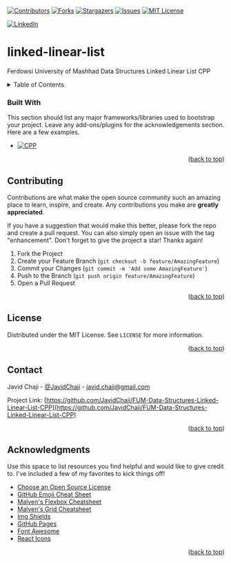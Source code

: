 <a name="readme-top"></a>


[![Contributors][contributors-shield]][contributors-url]
[![Forks][forks-shield]][forks-url]
[![Stargazers][stars-shield]][stars-url]
[![Issues][issues-shield]][issues-url]
[![MIT License][license-shield]][license-url]



[![LinkedIn][linkedin-shield]][javid-linkedin-url]

# linked-linear-list

Ferdowsi University of Mashhad Data Structures Linked Linear List CPP



<!-- TABLE OF CONTENTS -->
<details>
  <summary>Table of Contents</summary>
  <ol>
    <li>
      <a href="#about-the-project">About The Project</a>
      <ul>
        <li><a href="#built-with">Built With</a></li>
      </ul>
    </li>
    <li>
      <a href="#getting-started">Getting Started</a>
      <ul>
        <li><a href="#prerequisites">Prerequisites</a></li>
        <li><a href="#installation">Installation</a></li>
      </ul>
    </li>
    <li><a href="#usage">Usage</a></li>
    <li><a href="#roadmap">Roadmap</a></li>
    <li><a href="#contributing">Contributing</a></li>
    <li><a href="#license">License</a></li>
    <li><a href="#contact">Contact</a></li>
    <li><a href="#acknowledgments">Acknowledgments</a></li>
  </ol>
</details>





### Built With

This section should list any major frameworks/libraries used to bootstrap your project. Leave any add-ons/plugins for the acknowledgements section. Here are a few examples.

* [![CPP][CPP.org]][CPP-url]

<p align="right">(<a href="#readme-top">back to top</a>)</p>





<!-- CONTRIBUTING -->
## Contributing

Contributions are what make the open source community such an amazing place to learn, inspire, and create. Any contributions you make are **greatly appreciated**.

If you have a suggestion that would make this better, please fork the repo and create a pull request. You can also simply open an issue with the tag "enhancement".
Don't forget to give the project a star! Thanks again!

1. Fork the Project
2. Create your Feature Branch (`git checkout -b feature/AmazingFeature`)
3. Commit your Changes (`git commit -m 'Add some AmazingFeature'`)
4. Push to the Branch (`git push origin feature/AmazingFeature`)
5. Open a Pull Request

<p align="right">(<a href="#readme-top">back to top</a>)</p>




<!-- LICENSE -->
## License

Distributed under the MIT License. See `LICENSE` for more information.

<p align="right">(<a href="#readme-top">back to top</a>)</p>



<!-- CONTACT -->
## Contact

Javid Chaji - [@JavidChaji](https://twitter.com/JavidChaji) - javid.chaji@gmail.com

Project Link: [https://github.com/JavidChaji/FUM-Data-Structures-Linked-Linear-List-CPP](https://github.com/JavidChaji/FUM-Data-Structures-Linked-Linear-List-CPP)

<p align="right">(<a href="#readme-top">back to top</a>)</p>




<!-- ACKNOWLEDGMENTS -->
## Acknowledgments

Use this space to list resources you find helpful and would like to give credit to. I've included a few of my favorites to kick things off!

* [Choose an Open Source License](https://choosealicense.com)
* [GitHub Emoji Cheat Sheet](https://www.webpagefx.com/tools/emoji-cheat-sheet)
* [Malven's Flexbox Cheatsheet](https://flexbox.malven.co/)
* [Malven's Grid Cheatsheet](https://grid.malven.co/)
* [Img Shields](https://shields.io)
* [GitHub Pages](https://pages.github.com)
* [Font Awesome](https://fontawesome.com)
* [React Icons](https://react-icons.github.io/react-icons/search)

<p align="right">(<a href="#readme-top">back to top</a>)</p>






<!-- MARKDOWN LINKS & IMAGES -->
<!-- https://www.markdownguide.org/basic-syntax/#reference-style-links -->
<!-- https://ileriayo.github.io/markdown-badges/ -->

<!-- Contributors -->
[contributors-shield]: https://img.shields.io/github/contributors/javidchaji/FUM-Data-Structures-Linked-Linear-List-CPP.svg?style=for-the-badge

[contributors-url]: https://github.com/javidchaji/FUM-Data-Structures-Linked-Linear-List-CPP/graphs/contributors

<!-- Forks -->
[forks-shield]: https://img.shields.io/github/forks/javidchaji/FUM-Data-Structures-Linked-Linear-List-CPP.svg?style=for-the-badge

[forks-url]: https://github.com/javidchaji/FUM-Data-Structures-Linked-Linear-List-CPP/network/members


<!-- Stars -->
[stars-shield]: https://img.shields.io/github/stars/javidchaji/FUM-Data-Structures-Linked-Linear-List-CPP.svg?style=for-the-badge

[stars-url]: https://github.com/javidchaji/FUM-Data-Structures-Linked-Linear-List-CPP/stargazers


<!-- Issues -->
[issues-shield]: https://img.shields.io/github/issues/javidchaji/FUM-Data-Structures-Linked-Linear-List-CPP.svg?style=for-the-badge

[issues-url]: https://github.com/javidchaji/FUM-Data-Structures-Linked-Linear-List-CPP/issues


<!-- License -->
[license-shield]: https://img.shields.io/github/license/javidchaji/FUM-Data-Structures-Linked-Linear-List-CPP.svg?style=for-the-badge

[license-url]: https://github.com/javidchaji/FUM-Data-Structures-Linked-Linear-List-CPP/blob/master/LICENSE


<!-- Linkedin -->
[linkedin-shield]: https://img.shields.io/badge/linkedin-%230077B5.svg?style=for-the-badge&logo=linkedin&logoColor=white

[javid-linkedin-url]: https://linkedin.com/in/javidchaji



[CPP.org]: https://img.shields.io/badge/CPP-000000?style=for-the-badge&logo=cplusplus&logoColor=white
[CPP-url]: https://isocpp.org/
